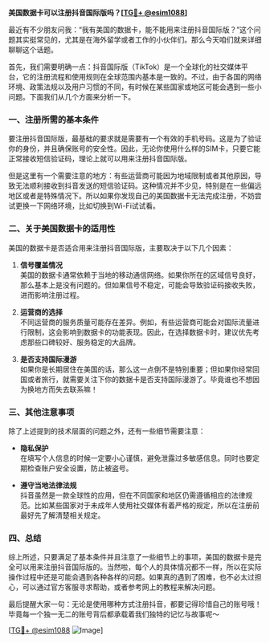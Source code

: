 **美国数据卡可以注册抖音国际版吗？[[TG💪+ @esim1088](https://t.me/s/esim1088)]**

最近有不少朋友问我：“我有美国的数据卡，能不能用来注册抖音国际版？”这个问题其实挺常见的，尤其是在海外留学或者工作的小伙伴们。那么今天咱们就来详细聊聊这个话题。

首先，我们需要明确一点：抖音国际版（TikTok）是一个全球化的社交媒体平台，它的注册流程和使用规则在全球范围内基本是一致的。不过，由于各国的网络环境、政策法规以及用户习惯的不同，有时候在某些国家或地区可能会遇到一些小问题。下面我们从几个方面来分析一下。

### 一、注册所需的基本条件

要注册抖音国际版，最基础的要求就是需要有一个有效的手机号码。这是为了验证你的身份，并且确保账号的安全性。因此，无论你使用什么样的SIM卡，只要它能正常接收短信验证码，理论上就可以用来注册抖音国际版。

但是这里有一个需要注意的地方：有些运营商可能因为地域限制或者其他原因，导致无法顺利接收到抖音发送的短信验证码。这种情况并不少见，特别是在一些偏远地区或者是特殊情况下。所以如果你发现自己的美国数据卡无法完成注册，不妨尝试更换一下网络环境，比如切换到Wi-Fi试试看。

### 二、关于美国数据卡的适用性

美国的数据卡是否适合用来注册抖音国际版，主要取决于以下几个因素：

1. **信号覆盖情况**  
   美国的数据卡通常依赖于当地的移动通信网络。如果你所在的区域信号良好，那么基本上是没有问题的。但如果信号不稳定，可能会导致验证码接收失败，进而影响注册过程。

2. **运营商的选择**  
 不同运营商的服务质量可能存在差异。例如，有些运营商可能会对国际流量进行限制，这会影响到数据卡的功能表现。因此，在选择数据卡时，建议优先考虑那些口碑较好、服务稳定的大品牌。

3. **是否支持国际漫游**  
 如果你是长期居住在美国的话，那么这一点倒不是特别重要；但如果你经常回国或者旅行，就需要关注下你的数据卡是否支持国际漫游了。毕竟谁也不想因为换地方而失去联系嘛！

### 三、其他注意事项

除了上述提到的技术层面的问题之外，还有一些细节需要注意：

- **隐私保护**  
 在填写个人信息的时候一定要小心谨慎，避免泄露过多敏感信息。同时也要定期检查账户安全设置，防止被盗号。
  
- **遵守当地法律法规**  
 抖音虽然是一款全球性的应用，但在不同国家和地区仍需遵循相应的法律规范。比如某些国家对于未成年人使用社交媒体有着严格的规定，所以在注册前最好先了解清楚相关规定。

### 四、总结

综上所述，只要满足了基本条件并且注意了一些细节上的事项，美国的数据卡是完全可以用来注册抖音国际版的。当然啦，每个人的具体情况都不一样，所以在实际操作过程中还是可能会遇到各种各样的问题。如果真的遇到了困难，也不必太过担心，可以通过官方客服寻求帮助，或者参考网上的教程来解决问题。

最后提醒大家一句：无论是使用哪种方式注册抖音，都要记得珍惜自己的账号哦！毕竟每一个独一无二的账号背后都承载着我们独特的记忆与故事呢～

[[TG💪+ @esim1088](https://t.me/s/esim1088) ![Image](https://i.postimg.cc/4NQfJmqS/Snipaste-2025-05-13-00-14-12.png)]